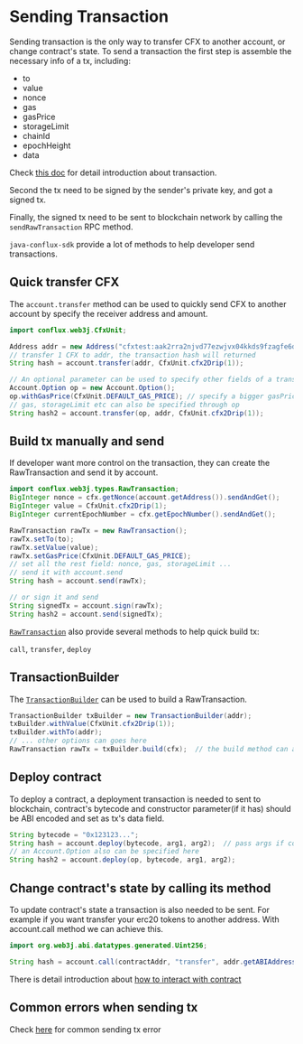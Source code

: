 # Sending Transaction

Sending transaction is the only way to transfer CFX to another account, or change contract's state.
To send a transaction the first step is assemble the necessary info of a tx, including:

* to
* value
* nonce
* gas
* gasPrice
* storageLimit
* chainId
* epochHeight
* data

Check [this doc](https://developer.confluxnetwork.org/sending-tx/en/transaction_explain) for detail introduction about transaction.

Second the tx need to be signed by the sender's private key, and got a signed tx.

Finally, the signed tx need to be sent to blockchain network by calling the `sendRawTransaction` RPC method. 

`java-conflux-sdk` provide a lot of methods to help developer send transactions.

## Quick transfer CFX

The `account.transfer` method can be used to quickly send CFX to another account by specify the receiver address and amount. 

```java
import conflux.web3j.CfxUnit;

Address addr = new Address("cfxtest:aak2rra2njvd77ezwjvx04kkds9fzagfe6d5r8e957");
// transfer 1 CFX to addr, the transaction hash will returned
String hash = account.transfer(addr, CfxUnit.cfx2Drip(1));

// An optional parameter can be used to specify other fields of a transaction
Account.Option op = new Account.Option();
op.withGasPrice(CfxUnit.DEFAULT_GAS_PRICE); // specify a bigger gasPrice to accelerate transaction
// gas, storageLimit etc can also be specified through op
String hash2 = account.transfer(op, addr, CfxUnit.cfx2Drip(1));
```

## Build tx manually and send

If developer want more control on the transaction, they can create the RawTransaction and send it by account.

```java
import conflux.web3j.types.RawTransaction;
BigInteger nonce = cfx.getNonce(account.getAddress()).sendAndGet();
BigInteger value = CfxUnit.cfx2Drip(1);
BigInteger currentEpochNumber = cfx.getEpochNumber().sendAndGet();

RawTransaction rawTx = new RawTransaction();
rawTx.setTo(to);
rawTx.setValue(value);
rawTx.setGasPrice(CfxUnit.DEFAULT_GAS_PRICE);
// set all the rest field: nonce, gas, storageLimit ...
// send it with account.send
String hash = account.send(rawTx);

// or sign it and send
String signedTx = account.sign(rawTx);
String hash2 = account.send(signedTx);
```

[`RawTransaction`](https://javadoc.io/static/io.github.conflux-chain/conflux.web3j/1.1.1/conflux/web3j/types/RawTransaction.html) also provide several methods to help quick build tx:

`call`, `transfer`, `deploy`

## TransactionBuilder

The [`TransactionBuilder`](https://javadoc.io/doc/io.github.conflux-chain/conflux.web3j/latest/conflux/web3j/types/TransactionBuilder.html) can be used to build a RawTransaction.

```java
TransactionBuilder txBuilder = new TransactionBuilder(addr);
txBuilder.withValue(CfxUnit.cfx2Drip(1));
txBuilder.withTo(addr);
// ... other options can goes here
RawTransaction rawTx = txBuilder.build(cfx);  // the build method can automatically fill tx fields: nonce, gasPrice, gas, storageLimit, chainId, epochHeight
```

## Deploy contract

To deploy a contract, a deployment transaction is needed to sent to blockchain, contract's bytecode and constructor parameter(if it has) should be ABI encoded and set as tx's data field.

```java
String bytecode = "0x123123...";
String hash = account.deploy(bytecode, arg1, arg2);  // pass args if contract constructor has
// an Account.Option also can be specified here
String hash2 = account.deploy(op, bytecode, arg1, arg2);
```

## Change contract's state by calling its method

To update contract's state a transaction is also needed to be sent. For example if you want transfer your erc20 tokens to another address.
With account.call method we can achieve this.

```java
import org.web3j.abi.datatypes.generated.Uint256;

String hash = account.call(contractAddr, "transfer", addr.getABIAddress(), new Uint256(100));
```

There is detail introduction about [how to interact with contract](./contract-interaction.md)

## Common errors when sending tx

Check [here](https://developer.confluxnetwork.org/conflux-doc/docs/RPCs/send_tx_error) for common sending tx error
